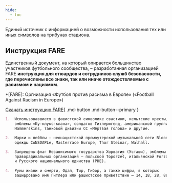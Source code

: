 ```yaml
---
hide:
  - toc
---
```


Единый источник с информацией о возможности использования тех или иных символов на трибунах стадиона. 

## Инструкция FARE

Единственный документ, на который опирается большинство участников футбольного сообщества, – разработанная организацией FARE **инструкция для стюардов и сотрудников служб безопасности, где перечислены все знаки, так или иначе отождествляемые с расизмом и нацизмом**.

*[FARE]: Оргнизация «Футбол против расизма в Европе» («Football Against Racism in Europe»)

[Скачать инструкцию FARE](../../assets/files/FARE_2018.pdf){ .md-button .md-button--primary }

``` markdown title="Основные запрещенные символы из инструкции"
1.  Использовавшиеся в фашистской символике свастики, кельтские кресты, 
    эмблемы «Ку-клукс-клана», солдатов Гитлерюгенд, американской группировки 
    Hammerskins, танковой дивизии СС «Мёртвая голова» и другие. 

2.  Марки и лейблы — неонацистской промоутерской музыкальной сети Blood & Honour, 
    одежды CoNSDAPLe, Masterrace Europe, Thor Steinar, Walhall.

3.  Запрещены флаг Независимого государства Хорватия (Усташи), эмблемы 
    праворадикальных организаций — польской Toporzeł, итальянской Forza Nuova 
    и Русского национального единства (РНЕ).
    
4.  Руны жизни и смерти, Одал, Тир, Гибор, а также цифры, в которых 
    зашифровано имя Гитлера или фашистское приветствие – 14, 18, 28, 88.
```



 




